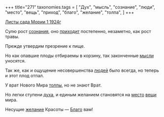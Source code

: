 +++
title="271"
taxonomies.tags = [
 "Дух",
 "мысль",
 "сознание",
 "люди",
 "место",
 "вещь",
 "приход",
 "благо",
 "желание",
 "толпа",
]
+++

[Листы сада Мории 1 1924г](/agni/1924)

Сулю рост [сознания](/tags/сознание), оно [приходит](/tags/приход) постепенно, незаметно, как рост травы.   

Прежде утвердим презрение к пище.   

Но как опавшие плоды отбираемы в корзину, так законченные [мысли](/tags/мысль) уносятся.   

Так же, как и ощущение несовершенства [людей](/tags/люди) было всегда, но теперь и этот плод отпал.   

У врат Нового Мира [толпы](/tags/толпа), но не знают Врат.   

Но легки ступени [духа](/tags/Дух), и единым желанием становятся на [место](/tags/место) [вещи](/tags/вещь) мира.   

Несущие [желание](/tags/желание) Красоты — [Благо](/tags/благо) вам!   

